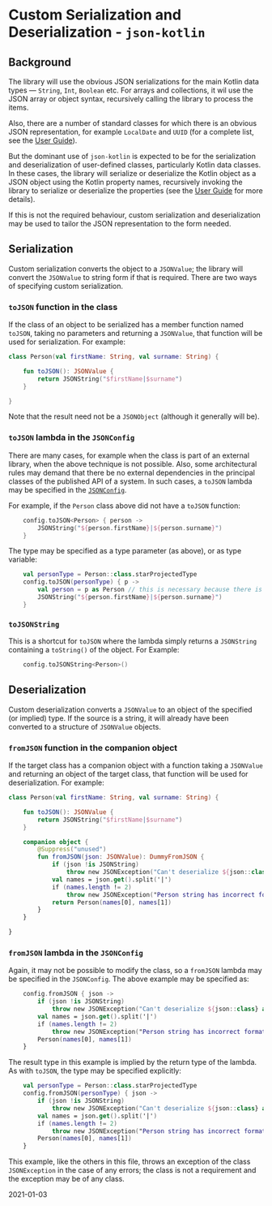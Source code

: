 # Custom Serialization and Deserialization - `json-kotlin`

## Background

The library will use the obvious JSON serializations for the main Kotlin data types &mdash; `String`, `Int`, `Boolean`
etc.
For arrays and collections, it wil use the JSON array or object syntax, recursively calling the library to process the
items.

Also, there are a number of standard classes for which there is an obvious JSON representation, for example `LocalDate`
and `UUID` (for a complete list, see the [User Guide](USERGUIDE.md#type-mapping)).

But the dominant use of `json-kotlin` is expected to be for the serialization and deserialization of user-defined
classes, particularly Kotlin data classes.
In these cases, the library will serialize or deserialize the Kotlin object as a JSON object using the Kotlin property
names, recursively invoking the library to serialize or deserialize the properties (see the
[User Guide](USERGUIDE.md#deserialization) for more details).

If this is not the required behaviour, custom serialization and deserialization may be used to tailor the JSON
representation to the form needed.

## Serialization

Custom serialization converts the object to a `JSONValue`; the library will convert the `JSONValue` to string form if
that is required.
There are two ways of specifying custom serialization.

### `toJSON` function in the class

If the class of an object to be serialized has a member function named `toJSON`, taking no parameters and returning a
`JSONValue`, that function will be used for serialization.
For example:
```kotlin
class Person(val firstName: String, val surname: String) {

    fun toJSON(): JSONValue {
        return JSONString("$firstName|$surname")
    }

}
```

Note that the result need not be a `JSONObject` (although it generally will be).

### `toJSON` lambda in the `JSONConfig`

There are many cases, for example when the class is part of an external library, when the above technique is not
possible.
Also, some architectural rules may demand that there be no external dependencies in the principal classes of the
published API of a system.
In such cases, a `toJSON` lambda may be specified in the [`JSONConfig`](USERGUIDE.md#configuration).

For example, if the `Person` class above did not have a `toJSON` function:
```kotlin
    config.toJSON<Person> { person ->
        JSONString("${person.firstName}|${person.surname}")
    }
```

The type may be specified as a type parameter (as above), or as type variable:
```kotlin
    val personType = Person::class.starProjectedType
    config.toJSON(personType) { p ->
        val person = p as Person // this is necessary because there is insufficient type information in this case
        JSONString("${person.firstName}|${person.surname}")
    }
```

### `toJSONString`

This is a shortcut for `toJSON` where the lambda simply returns a `JSONString` containing a `toString()` of the object.
For Example:
```kotlin
    config.toJSONString<Person>()
```

## Deserialization

Custom deserialization converts a `JSONValue` to an object of the specified (or implied) type.
If the source is a string, it will already have been converted to a structure of `JSONValue` objects.

### `fromJSON` function in the companion object

If the target class has a companion object with a function taking a `JSONValue` and returning an object of the target
class, that function will be used for deserialization.
For example:
```kotlin
class Person(val firstName: String, val surname: String) {

    fun toJSON(): JSONValue {
        return JSONString("$firstName|$surname")
    }

    companion object {
        @Suppress("unused")
        fun fromJSON(json: JSONValue): DummyFromJSON {
            if (json !is JSONString)
                throw new JSONException("Can't deserialize ${json::class} as Person")
            val names = json.get().split('|')
            if (names.length != 2)
                throw new JSONException("Person string has incorrect format")
            return Person(names[0], names[1])
        }
    }

}
```

### `fromJSON` lambda in the `JSONConfig`

Again, it may not be possible to modify the class, so a `fromJSON` lambda may be specified in the `JSONConfig`.
The above example may be specified as:
```kotlin
    config.fromJSON { json ->
        if (json !is JSONString)
            throw new JSONException("Can't deserialize ${json::class} as Person")
        val names = json.get().split('|')
        if (names.length != 2)
            throw new JSONException("Person string has incorrect format")
        Person(names[0], names[1])
    }
```

The result type in this example is implied by the return type of the lambda.
As with `toJSON`, the type may be specified explicitly:
```kotlin
    val personType = Person::class.starProjectedType
    config.fromJSON(personType) { json ->
        if (json !is JSONString)
            throw new JSONException("Can't deserialize ${json::class} as Person")
        val names = json.get().split('|')
        if (names.length != 2)
            throw new JSONException("Person string has incorrect format")
        Person(names[0], names[1])
    }
```

This example, like the others in this file, throws an exception of the class `JSONException` in the case of any errors;
the class is not a requirement and the exception may be of any class.

2021-01-03
